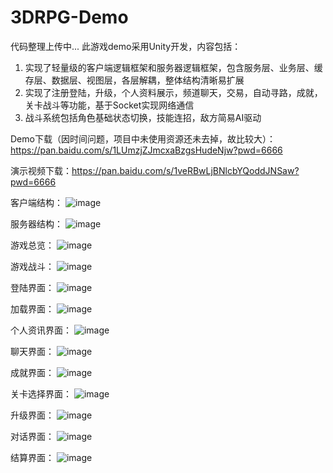 # 3DRPG-Demo
代码整理上传中...
此游戏demo采用Unity开发，内容包括：

1. 实现了轻量级的客户端逻辑框架和服务器逻辑框架，包含服务层、业务层、缓存层、数据层、视图层，各层解耦，整体结构清晰易扩展
2. 实现了注册登陆，升级，个人资料展示，频道聊天，交易，自动寻路，成就，关卡战斗等功能，基于Socket实现网络通信
3. 战斗系统包括角色基础状态切换，技能连招，敌方简易AI驱动

Demo下载（因时间问题，项目中未使用资源还未去掉，故比较大）：https://pan.baidu.com/s/1LUmzjZJmcxaBzgsHudeNjw?pwd=6666

演示视频下载：https://pan.baidu.com/s/1veRBwLjBNlcbYQoddJNSaw?pwd=6666 

客户端结构：
![image](https://github.com/JohnsonEvens/3DRPG-Demo/blob/main/demo%20img/%E5%AE%A2%E6%88%B7%E7%AB%AF%E6%9E%B6%E6%9E%84.png)

服务器结构：
![image](https://github.com/JohnsonEvens/3DRPG-Demo/blob/main/demo%20img/%E6%9C%8D%E5%8A%A1%E5%99%A8%E6%9E%B6%E6%9E%84.png)

游戏总览：
![image](https://github.com/JohnsonEvens/3DRPG-Demo/blob/main/demo%20img/control%20mini.gif)

游戏战斗：
![image](https://github.com/JohnsonEvens/3DRPG-Demo/blob/main/demo%20img/battle%20mini.gif)

登陆界面：
![image](https://github.com/JohnsonEvens/3DRPG-Demo/blob/main/demo%20img/login.png)

加载界面：
![image](https://github.com/JohnsonEvens/3DRPG-Demo/blob/main/demo%20img/loading.png)

个人资讯界面：
![image](https://github.com/JohnsonEvens/3DRPG-Demo/blob/main/demo%20img/info.png)

聊天界面：
![image](https://github.com/JohnsonEvens/3DRPG-Demo/blob/main/demo%20img/chat.png)

成就界面：
![image](https://github.com/JohnsonEvens/3DRPG-Demo/blob/main/demo%20img/achievement.png)

关卡选择界面：
![image](https://github.com/JohnsonEvens/3DRPG-Demo/blob/main/demo%20img/combat.png)

升级界面：
![image](https://github.com/JohnsonEvens/3DRPG-Demo/blob/main/demo%20img/strengthen.png)

对话界面：
![image](https://github.com/JohnsonEvens/3DRPG-Demo/blob/main/demo%20img/task.png)

结算界面：
![image](https://github.com/JohnsonEvens/3DRPG-Demo/blob/main/demo%20img/victory.png)

